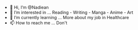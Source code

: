 - 👋 Hi, I’m @Nadiean
- 👀 I’m interested in ... Reading - Writing - Manga - Anime - Art
- 🌱 I’m currently learning ... More about my job in Healthcare
- 📫 How to reach me ... Don't

<!---
Nadiean/Nadiean is a ✨ special ✨ repository because its `README.md` (this file) appears on your GitHub profile.
You can click the Preview link to take a look at your changes.
--->
